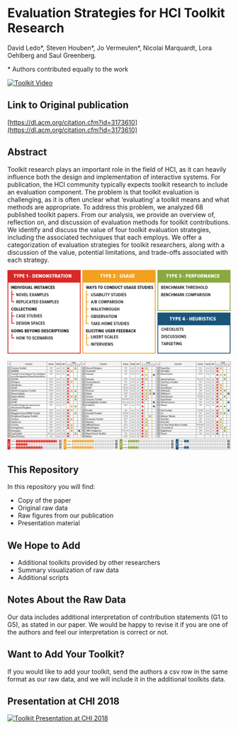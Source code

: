 # Evaluation Strategies for HCI Toolkit Research
David Ledo*, Steven Houben*, Jo Vermeulen*, Nicolai Marquardt, Lora Oehlberg and Saul Greenberg.

\* Authors contributed equally to the work

[![Toolkit Video](http://img.youtube.com/vi/ralSuap1Ja8.jpg)](http://www.youtube.com/watch?v=ralSuap1Ja8)

## Link to Original publication
[https://dl.acm.org/citation.cfm?id=3173610](https://dl.acm.org/citation.cfm?id=3173610)

## Abstract
Toolkit research plays an important role in the field of HCI, as it can heavily influence both the design and implementation of interactive systems. For publication, the HCI community typically expects toolkit research to include an evaluation component. The problem is that toolkit evaluation is challenging, as it is often unclear what ‘evaluating’ a toolkit means and what methods are appropriate. To address this problem, we analyzed 68 published toolkit papers. From our analysis, we provide an overview of, reflection on, and discussion of evaluation methods for toolkit contributions. We identify and discuss the value of four toolkit evaluation strategies, including the associated techniques that each employs. We offer a categorization of evaluation strategies for toolkit researchers, along with a discussion of the value, potential limitations, and trade-offs associated with each strategy.

![Summary of Methods](/images/summary.jpg)

![List of Papers](/images/table.jpg)

## This Repository
In this repository you will find:
- Copy of the paper
- Original raw data
- Raw figures from our publication
- Presentation material

## We Hope to Add
- Additional toolkits provided by other researchers
- Summary visualization of raw data
- Additional scripts

## Notes About the Raw Data
Our data includes additional interpretation of contribution statements (G1 to G5), as stated in our paper. We would be happy to revise it if you are one of the authors and feel our interpretation is correct or not.

## Want to Add Your Toolkit?
If you would like to add your toolkit, send the authors a csv row in the same format as our raw data, and we will include it in the additional toolkits data.

## Presentation at CHI 2018
[![Toolkit Presentation at CHI 2018](http://img.youtube.com/vi/NOhsvN_Kv.jpg)](http://www.youtube.com/watch?v=NOhsvN_Kv)